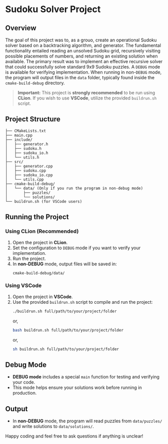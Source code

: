 <!-- Red Background Warning -->
# Sudoku Solver Project

## Overview

The goal of this project was to, as a grouo, create an operational Sudoku solver based on a backtracking algorithm, and generator. The fundamental functionality entailed reading an unsolved Sudoku grid, recursively visiting possible placements of numbers, and returning an existing solution when available. The primary result was to implement an effective recursive solver that could successfully solve standard 9x9 Sudoku puzzles. A `DEBUG` mode is available for verifying implementation. When running in non-`DEBUG` mode, the program will output files in the `data` folder, typically found inside the `cmake-build-debug` directory.

> **Important:** This project is **strongly recommended** to be run using **CLion**. If you wish to use **VSCode**, utilize the provided `buildrun.sh` script.

## Project Structure

```
├── CMakeLists.txt
├── main.cpp
├── include/
│   ├── generator.h
│   ├── sudoku.h
│   ├── sudoku_io.h
│   └── utils.h
├── src/
│   ├── generator.cpp
│   ├── sudoku.cpp
│   ├── sudoku_io.cpp
│   └── utils.cpp
├── cmake-build-debug/
│   └── data/ (Only if you run the program in non-debug mode)
│       ├── puzzles/
│       └── solutions/
└── buildrun.sh (for VSCode users)
```

## Running the Project

### Using CLion (Recommended)

1. Open the project in **CLion**.
2. Set the configuration to `DEBUG` mode if you want to verify your implementation.
3. Run the project.
4. In **non-DEBUG** mode, output files will be saved in:
   ```
   cmake-build-debug/data/
   ```

### Using VSCode

1. Open the project in **VSCode**.
2. Use the provided `buildrun.sh` script to compile and run the project:
   ```bash
   ./buildrun.sh full/path/to/your/project/folder
   ```
   or,
   ```bash
   bash buildrun.sh full/path/to/your/project/folder
   ```
   or,
   ```bash
   sh buildrun.sh full/path/to/your/project/folder
   ```

## Debug Mode

- **DEBUG mode** includes a special `main` function for testing and verifying your code.
- This mode helps ensure your solutions work before running in production.

## Output

- In **non-DEBUG** mode, the program will read puzzles from `data/puzzles/` and write solutions to `data/solutions/`.

Happy coding and feel free to ask questions if anything is unclear!
